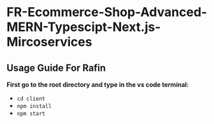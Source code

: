 # FR-Ecommerce-Shop-Advanced-MERN-Typescipt-Next.js-Mircoservices

<h2>Usage Guide For Rafin</h2>
<b>First go to the root directory and type in the vs code terminal:</b>
 <ul> 
    <li><code>cd client</code></li>
   <li><code>npm install</code></li>
  <li><code>npm start</code></li>
</ul>
